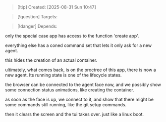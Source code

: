 
>[!tip] Created: [2025-08-31 Sun 10:47]

>[!question] Targets: 

>[!danger] Depends: 

only the special case app has access to the function 'create app'.

everything else has a coned command set that lets it only ask for a new agent.

this hides the creation of an actual container.

ultimately, what comes back, is on the proctree of this app, there is now a new agent.  Its running state is one of the lifecycle states.

the browser can be connected to the agent face now, and we possibly show some connection status animations, like creating the container.

as soon as the face is up, we connect to it, and show that there might be some commands still running, like the git setup commands.

then it clears the screen and the tui takes over.  just like a linux boot.  